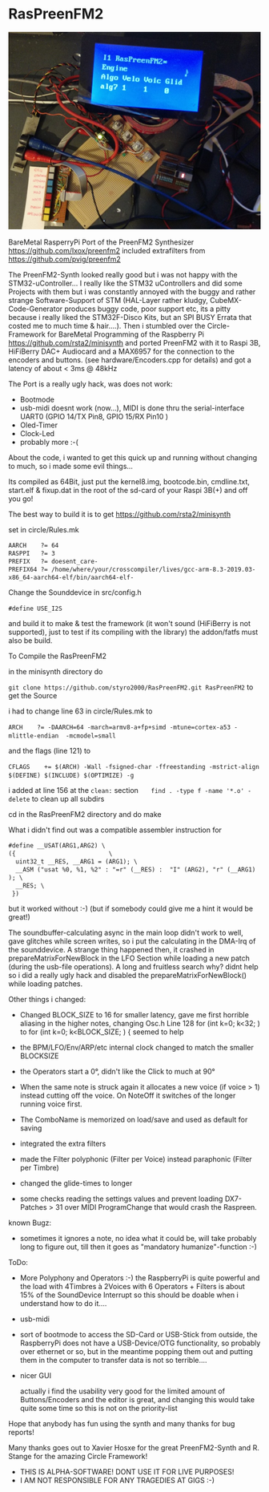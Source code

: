 # RasPreenFM2

![image](https://github.com/styro2000/RasPreenFM2/blob/master/RasPreenFM2_test.jpg)

BareMetal RasperryPi Port of the PreenFM2 Synthesizer https://github.com/Ixox/preenfm2
included extrafilters from https://github.com/pvig/preenfm2

The PreenFM2-Synth looked really good but i was not happy with the STM32-uController...
I really like the STM32 uControllers and did some Projects with them but i was constantly annoyed with the buggy and rather strange Software-Support of STM (HAL-Layer rather kludgy, CubeMX-Code-Generator produces buggy code, poor support etc, its a pitty because i really liked the STM32F-Disco Kits, but an SPI BUSY Errata that costed me to much time & hair....).
Then i stumbled over the Circle-Framework for BareMetal Programming of the Raspberry Pi https://github.com/rsta2/minisynth
and ported PreenFM2 with it to Raspi 3B, HiFiBerry DAC+ Audiocard and a MAX6957 for the connection to the encoders and buttons.
(see hardware/Encoders.cpp for details) and got a latency of about < 3ms @ 48kHz

The Port is a really ugly hack, was does not work:
- Bootmode
- usb-midi doesnt work (now...), MIDI is done thru the serial-interface UART0 (GPIO 14/TX Pin8, GPIO 15/RX Pin10 )
- Oled-Timer
- Clock-Led
- probably more :-(

About the code, i wanted to get this quick up and running without changing to much, so i made some evil things...

Its compiled as 64Bit, just put the kernel8.img, bootcode.bin, cmdline.txt, start.elf & fixup.dat in the root of the sd-card
of your Raspi 3B(+) and off you go!

The best way to build it is to get https://github.com/rsta2/minisynth

set in circle/Rules.mk

```
AARCH	 ?= 64
RASPPI	 ?= 3
PREFIX	 ?= doesent_care-
PREFIX64 ?= /home/where/your/crosscompiler/lives/gcc-arm-8.3-2019.03-x86_64-aarch64-elf/bin/aarch64-elf-
```

Change the Sounddevice in src/config.h

`#define USE_I2S`

and build it to make & test the framework (it won't sound (HiFiBerry is not supported), just to test if its compiling
with the library)
the addon/fatfs must also be build.

To Compile the RasPreenFM2

in the minisynth directory do 

`git clone https://github.com/styro2000/RasPreenFM2.git RasPreenFM2`  to get the Source

i had to change line 63 in circle/Rules.mk to

`ARCH    ?= -DAARCH=64 -march=armv8-a+fp+simd -mtune=cortex-a53 -mlittle-endian  -mcmodel=small`

and the flags (line 121) to

`CFLAGS    += $(ARCH) -Wall -fsigned-char -ffreestanding -mstrict-align $(DEFINE) $(INCLUDE) $(OPTIMIZE) -g`

i added at line 156 at the `clean:` section
`	find . -type f -name '*.o' -delete`
to clean up all subdirs

cd in the RasPreenFM2 directory and do 
make

What i didn't find out was a compatible assembler instruction for

```
#define __USAT(ARG1,ARG2) \
({                          \
  uint32_t __RES, __ARG1 = (ARG1); \
  __ASM ("usat %0, %1, %2" : "=r" (__RES) :  "I" (ARG2), "r" (__ARG1) ); \
  __RES; \
 })
 ```
 
 
but it worked without :-) (but if somebody could give me a hint it would be great!)

The soundbuffer-calculating async in the main loop didn't work to well, gave glitches while screen
writes, so i put the calculating in the DMA-Irq of the sounddevice.
A strange thing happened then, it crashed in prepareMatrixForNewBlock in the LFO Section
while loading a new patch (during the usb-file operations). A long and fruitless search
why? didnt help so i did a really ugly hack and disabled the prepareMatrixForNewBlock()
while loading patches.

Other things i changed:
- Changed BLOCK_SIZE to 16 for smaller latency, gave me first horrible aliasing in the higher notes, changing 
  Osc.h Line 128
    for (int k=0; k<32; ) 
    to
    for (int k=0; k<BLOCK_SIZE; ) {
  seemed to help

- the BPM/LFO/Env/ARP/etc internal clock changed to match the smaller BLOCKSIZE

- the Operators start a 0°, didn't like the Click to much at 90° 

- When the same note is struck again it allocates a new voice (if voice > 1) instead cutting off the voice.
  On NoteOff it switches of the longer running voice first.

- The ComboName is memorized on load/save and used as default for saving 

- integrated the extra filters

- made the Filter polyphonic (Filter per Voice) instead paraphonic (Filter per Timbre)

- changed the glide-times to longer

- some checks reading the settings values and prevent loading DX7-Patches > 31 over MIDI ProgramChange
  that would crash the Raspreen.

known Bugz:
- sometimes it ignores a note, no idea what it could be, will take probably long to figure out, till then
  it goes as "mandatory humanize"-function :-)   

ToDo:
- More Polyphony and Operators :-)
  the RaspberryPi is quite powerful and the load with 4Timbres à 2Voices with 6 Operators + Filters is about 15%
  of the SoundDevice Interrupt so this should be doable when i understand how to do it....

- usb-midi

- sort of bootmode to access the SD-Card or USB-Stick from outside, the RaspberryPi does not have a USB-Device/OTG
  functionality, so probably over ethernet or so, but in the meantime popping them out and putting them in the
  computer to transfer data is not so terrible....    

- nicer GUI

  actually i find the usability very good for the limited amount of Buttons/Encoders and the editor is great,
  and changing this would take quite some time so this is not on the priority-list


Hope that anybody has fun using the synth and many thanks for bug reports!

Many thanks goes out to Xavier Hosxe for the great PreenFM2-Synth and R. Stange for the amazing Circle Framework!

 * THIS IS ALPHA-SOFTWARE! DONT USE IT FOR LIVE PURPOSES! 
 * I AM NOT RESPONSIBLE FOR ANY TRAGEDIES AT GIGS :-)






